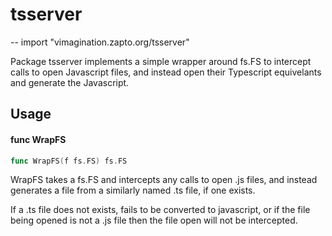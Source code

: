 # tsserver
--
    import "vimagination.zapto.org/tsserver"

Package tsserver implements a simple wrapper around fs.FS to intercept calls to
open Javascript files, and instead open their Typescript equivelants and
generate the Javascript.

## Usage

#### func  WrapFS

```go
func WrapFS(f fs.FS) fs.FS
```
WrapFS takes a fs.FS and intercepts any calls to open .js files, and instead
generates a file from a similarly named .ts file, if one exists.

If a .ts file does not exists, fails to be converted to javascript, or if the
file being opened is not a .js file then the file open will not be intercepted.
